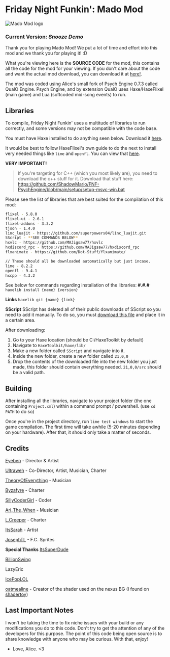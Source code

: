 

# Friday Night Funkin': Mado Mod

![Mado Mod logo](https://files.catbox.moe/5t3e6t.png)

### Current Version: *Snooze Demo*

Thank you for playing Mado Mod! We put a lot of time and effort into this mod and we thank you for playing it! :D

What you're viewing here is the **SOURCE CODE** for the mod, this contains all the code for the mod for your viewing. If you don't care about the code and want the actual mod download, you can download it at [here!](https://www.x.com/sillycodergirl).

The mod was coded using Alice's small fork of Psych Engine 0.7.3 called QualO Engine.
Psych Engine, and by extension QualO uses Haxe/HaxeFlixel (main game) and Lua (softcoded mid-song events) to run.

## Libraries
To compile, Friday Night Funkin' uses a multitude of libraries to run correctly, and some versions may not be compatible with the code base.

You must have Haxe installed to do anything seen below. Download it [here](https://haxe.org/).

It would be best to follow HaxeFlixel's own guide to do the next to install very needed things like `lime` and `openfl`. You can view that [here](https://haxeflixel.com/documentation/install-haxeflixel/).

**VERY IMPORTANT!**
> If you're targeting for C++ (which you most likely are), you need to download the c++ stuff for it. Download that stuff here: https://github.com/ShadowMario/FNF-PsychEngine/blob/main/setup/setup-msvc-win.bat


Please see the list of libraries that are best suited for the compilation of this mod:
```bash
flixel - 5.8.0
flixel-ui - 2.6.1
flixel-addons - 3.3.2
tjson - 1.4.0
linc_luajit - https://github.com/superpowers04/linc_luajit.git
SScript - **SEE COMMANDS BELOW**
hxvlc - https://github.com/MAJigsaw77/hxvlc
hxdiscord_rpc - https://github.com/MAJigsaw77/hxdiscord_rpc
flxanimate - https://github.com/Dot-Stuff/flxanimate/

// These should all be downloaded automatically but just incase.
lime - 8.2.2
openfl - 9.4.1
hxcpp - 4.3.2

```
See below for commands regarding installation of the libraries:
**#.#.#**
`haxelib install {name} {version}`

**Links**
`haxelib git {name} {link}`

**SScript**
SScript has deleted all of their public downloads of SScript so you need to add it manually.
To do so, you must [download this file](https://github.com/CCobaltDev/SScript-Archive/raw/refs/heads/main/archives/SScript-21,0,0.zip) and place it in a certain area.

After downloading:

 1. Go to your Haxe location (should be C:/HaxeToolkit by default)
 2. Navigate to `HaxeToolkit/haxe/lib/`
 3. Make a new folder called `SScript` and navigate into it.
 4. Inside the new folder, create a new folder called `21,0,0`
 5. Drop the contents of the downloaded file into the new folder you just made, this folder should contain everything needed. `21,0,0/src` should be a valid path.

## Building
After installing all the libraries, navigate to your project folder (the one containing `Project.xml`) within a command prompt / powershell. (use `cd PATH` to do so)

Once you're in the project directory, run `lime test windows` to start the game compilation.
The first time will take awhile (5-20 minutes depending on your hardware). After that, it should only take a matter of seconds.

## Credits
[Eyeben](https://x.com/IBNVintage) - Director & Artist

[Ultraweh](https://x.com/UltraWeh) - Co-Director, Artist, Musician, Charter

[TheoryOfEverything](https://x.com/gdLevelTwelve) - Musician

[Byzafyre](https://x.com/byzafyre) - Charter

[SillyCoderGirl](https://x.com/sillycodergirl) - Coder

[Ari_The_When](https://x.com/Ari_the_when) - Musician

[L.Creeper](https://x.com/CartoonSpeed) - Charter

[ItsSarah](https://x.com/themariogal) - Artist

[JosephTL](https://x.com/TLimbless) - F.C. Sprites


**Special Thanks**
[ItsSuperDude](https://x.com/Itssuperdude)

[BillionSwing](https://x.com/Billion_Swing)

LazyEric

[IcePopLOL](https://x.com/icepoplolNG)

[oatmealine](https://oat.zone/) - Creator of the shader used on the nexus BG (I found on [shadertoy](https://www.shadertoy.com/view/wtlyzH))

## Last Important Notes
I won't be taking the time to fix niche issues with your build or any modifications you do to this code. Don't try to get the attention of any of the developers for this purpose. The point of this code being open source is to share knowledge with anyone who may be curious. With that, enjoy!

- Love, Alice. <3
